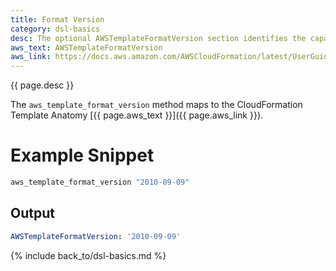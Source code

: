 ```yaml
---
title: Format Version
category: dsl-basics
desc: The optional AWSTemplateFormatVersion section identifies the capabilities of the template.
aws_text: AWSTemplateFormatVersion
aws_link: https://docs.aws.amazon.com/AWSCloudFormation/latest/UserGuide/format-version-structure.html
---
```


{{ page.desc }}

The `aws_template_format_version` method maps to the CloudFormation Template Anatomy [{{ page.aws_text }}]({{ page.aws_link }}).

# Example Snippet


```ruby
aws_template_format_version "2010-09-09"
```

## Output

```yaml
AWSTemplateFormatVersion: '2010-09-09'
```

{% include back_to/dsl-basics.md %}



